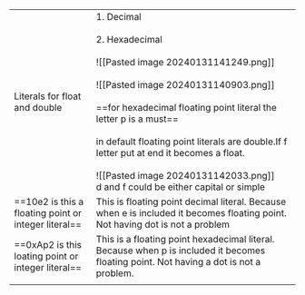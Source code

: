 |                                                      |                                                                                                                                                                                                                                                                                                                                                                                            |
| ---------------------------------------------------- | ------------------------------------------------------------------------------------------------------------------------------------------------------------------------------------------------------------------------------------------------------------------------------------------------------------------------------------------------------------------------------------------ |
| Literals for float and double                        | 1. Decimal<br><br>2. Hexadecimal<br><br>![[Pasted image 20240131141249.png]]<br><br>![[Pasted image 20240131140903.png]]<br><br>==for hexadecimal floating point literal the letter p is a must==<br><br>in default floating point literals are double.If f letter put at end it becomes a float.<br><br>![[Pasted image 20240131142033.png]]<br>d and f could be either capital or simple |
| ==10e2 is this a floating point or integer literal== | This is floating point decimal literal. Because when e is included it becomes floating point. Not having dot is not a problem                                                                                                                                                                                                                                                              |
| ==0xAp2 is this loating point or integer literal==   | This is a floating point hexadecimal literal. Because when p is included it becomes floating point. Not having a dot is not a problem.                                                                                                                                                                                                                                                     |
|                                                      |                                                                                                                                                                                                                                                                                                                                                                                            |
